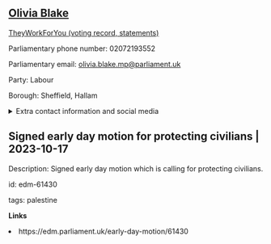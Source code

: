 ## <a href="https://members.parliament.uk/member/4864/contact">Olivia Blake</a>

<a href="https://www.theyworkforyou.com/mp/25908/olivia_blake/sheffield%2C_hallam">TheyWorkForYou (voting record, statements)</a> 

Parliamentary phone number: 02072193552 

Parliamentary email: olivia.blake.mp@parliament.uk 

Party: Labour 

Borough: Sheffield, Hallam 

<details><summary>Extra contact information and social media</summary> 
<li>Website:</li>
<li>Twitter: https://twitter.com/_oliviablake</li>
<li>Constituency office phone number:</li>
<li>Constituency office email:</li>
<li>Facebook: https://www.facebook.com/oliviablakeuk</li>
<li>Instagram: https://www.instagram.com/oliviablake_mp/</li>
<li>Youtube:</li>
<li>Linkedin:</li>
<li>Government department phone number:</li>
<li>Government department email:</li>
<li>Threads:</li>
<li>Party office phone number:</li>
<li>Party office email:</li>
<li>Tiktok:</li>
</details>

## Signed early day motion for protecting civilians | 2023-10-17

Description: Signed early day motion which is calling for protecting civilians. 
 
id: edm-61430 

tags: palestine 

**Links** 
 <li>https://edm.parliament.uk/early-day-motion/61430</li>

